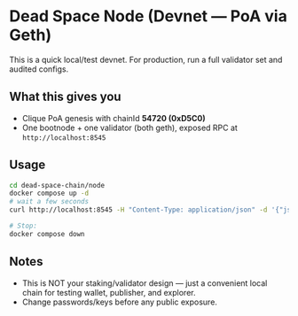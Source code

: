 # Dead Space Node (Devnet — PoA via Geth)

This is a quick local/test devnet. For production, run a full validator set and audited configs.

## What this gives you
- Clique PoA genesis with chainId **54720 (0xD5C0)**
- One bootnode + one validator (both geth), exposed RPC at `http://localhost:8545`

## Usage
```bash
cd dead-space-chain/node
docker compose up -d
# wait a few seconds
curl http://localhost:8545 -H "Content-Type: application/json" -d '{"jsonrpc":"2.0","id":1,"method":"eth_chainId","params":[]}'

# Stop:
docker compose down
```

## Notes
- This is NOT your staking/validator design — just a convenient local chain for testing wallet, publisher, and explorer.
- Change passwords/keys before any public exposure.
